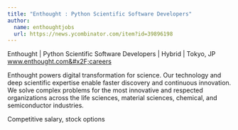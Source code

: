 ```yaml
---
title: "Enthought : Python Scientific Software Developers"
author:
  name: enthoughtjobs
  url: https://news.ycombinator.com/item?id=39896198
---
```

Enthought | Python Scientific Software Developers | Hybrid | Tokyo, JP www.enthought.com&#x2F;careers

Enthought powers digital transformation for science. Our technology and deep scientific expertise enable faster discovery and continuous innovation. We solve complex problems for the most innovative and respected organizations across the life sciences, material sciences, chemical, and semiconductor industries.

Competitive salary, stock options
